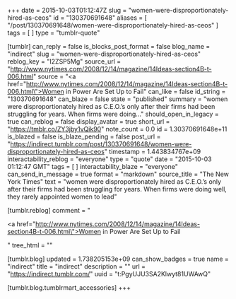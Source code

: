 +++
date = 2015-10-03T01:12:47Z
slug = "women-were-disproportionately-hired-as-ceos"
id = "130370691648"
aliases = [ "/post/130370691648/women-were-disproportionately-hired-as-ceos" ]
tags = [ ]
type = "tumblr-quote"

[tumblr]
can_reply = false
is_blocks_post_format = false
blog_name = "indirect"
slug = "women-were-disproportionately-hired-as-ceos"
reblog_key = "I2ZSP5Mg"
source_url = "http://www.nytimes.com/2008/12/14/magazine/14Ideas-section4B-t-006.html"
source = "<a href=\"http://www.nytimes.com/2008/12/14/magazine/14Ideas-section4B-t-006.html\">Women in Power Are Set Up to Fail</a>"
can_like = false
id_string = "130370691648"
can_blaze = false
state = "published"
summary = "women were disproportionately hired as C.E.O.’s only after their firms had been struggling for years. When firms were doing..."
should_open_in_legacy = true
can_reblog = false
display_avatar = true
short_url = "https://tmblr.co/ZY3jby1vQik90"
note_count = 0.0
id = 1.30370691648e+11
is_blazed = false
is_blaze_pending = false
post_url = "https://indirect.tumblr.com/post/130370691648/women-were-disproportionately-hired-as-ceos"
timestamp = 1.443834767e+09
interactability_reblog = "everyone"
type = "quote"
date = "2015-10-03 01:12:47 GMT"
tags = [ ]
interactability_blaze = "everyone"
can_send_in_message = true
format = "markdown"
source_title = "The New York Times"
text = "women were disproportionately hired as C.E.O.’s only after their firms had been struggling for years. When firms were doing well, they rarely appointed women to lead"

[tumblr.reblog]
comment = "<p><a href=\"http://www.nytimes.com/2008/12/14/magazine/14Ideas-section4B-t-006.html\">Women in Power Are Set Up to Fail</a></p>"
tree_html = ""

[tumblr.blog]
updated = 1.738205153e+09
can_show_badges = true
name = "indirect"
title = "indirect"
description = ""
url = "https://indirect.tumblr.com/"
uuid = "t:PgyUJU3SA2Klwyt81UWAwQ"

[tumblr.blog.tumblrmart_accessories]
+++
